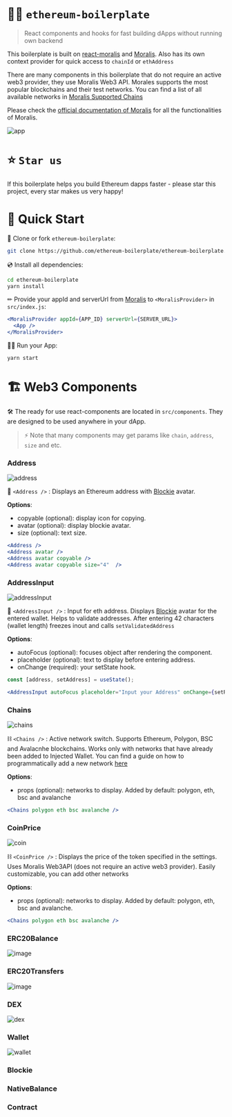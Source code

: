 # 👷‍♂️ `ethereum-boilerplate`

> React components and hooks for fast building dApps without running own backend

This boilerplate is built on [react-moralis](https://github.com/MoralisWeb3/react-moralis) and [Moralis](https://moralis.io/). Also has its own context provider for quick access to `chainId` or `ethAddress`

There are many components in this boilerplate that do not require an active web3 provider, they use Moralis Web3 API. Morales supports the most popular blockchains and their test networks. You can find a list of all available networks in [Moralis Supported Chains](https://docs.moralis.io/moralis-server/web3-sdk/intro#supported-chains)

Please check the [official documentation of Moralis](https://docs.moralis.io/#user) for all the functionalities of Moralis.

![app](https://user-images.githubusercontent.com/78314301/138844151-c4c5a329-5328-4468-88b2-a96cedc6c0a9.gif)

# ⭐️ `Star us`
If this boilerplate helps you build Ethereum dapps faster - please star this project, every star makes us very happy!

# 🚀 Quick Start

📄 Clone or fork `ethereum-boilerplate`:
```sh
git clone https://github.com/ethereum-boilerplate/ethereum-boilerplate.git
```
💿 Install all dependencies:
```sh
cd ethereum-boilerplate
yarn install 
```
✏ Provide your appId and serverUrl from [Moralis](https://moralis.io/) to `<MoralisProvider>` in `src/index.js`:
```jsx
<MoralisProvider appId={APP_ID} serverUrl={SERVER_URL}>
  <App />
</MoralisProvider>
```
🚴‍♂️ Run your App:
```sh
yarn start
```

# 🏗 Web3 Components

🛠 The ready for use react-components are located in `src/components`. They are designed to be used anywhere in your dApp. 

> ⚡ Note that many components may get params like `chain`, `address`, `size` and etc.

### Address

![address](https://user-images.githubusercontent.com/78314301/138753150-aefb426c-9481-4f41-91a3-d4e4fd424b8f.gif)

📨 `<Address />` : Displays an Ethereum address with [Blockie](https://www.npmjs.com/package/react-blockies) avatar. 


**Options**:
- copyable (optional): display icon for copying. 
- avatar (optional): display blockie avatar. 
- size (optional): text size.

```jsx
<Address />
<Address avatar />
<Address avatar copyable />
<Address avatar copyable size="4"  />
```

### AddressInput

![addressInput](https://user-images.githubusercontent.com/78314301/138753917-53007fa1-b053-4723-8c18-aec9ecfe5479.gif)


📒 `<AddressInput />` : Input for eth address. Displays [Blockie](https://www.npmjs.com/package/react-blockies) avatar for the entered wallet. Helps to validate addresses. After entering 42 characters (wallet length) freezes inout and calls `setValidatedAddress`

**Options**:
- autoFocus (optional): focuses object after rendering the component. 
- placeholder (optional): text to display before entering address.
- onChange (required): your setState hook.

```jsx
const [address, setAddress] = useState();

<AddressInput autoFocus placeholder="Input your Address" onChange={setReceiver} />
```

### Chains

![chains](https://user-images.githubusercontent.com/78314301/138758299-79bee590-5541-4723-b033-b8ee9b6ba693.gif)

⛓ `<Chains />` : Active network switch. Supports Ethereum, Polygon, BSC and Avalacnhe blockchains. Works only with networks that have already been added to Injected Wallet. You can find a guide on how to programmatically add a new network [here](https://docs.moralis.io/moralis-server/web3/web3#addnetwork)

**Options**:
- props (optional): networks to display. Added by default: polygon, eth, bsc and avalanche

```jsx
<Chains polygon eth bsc avalanche />
```

### CoinPrice

![coin](https://user-images.githubusercontent.com/78314301/138758957-b685a719-64a7-4e54-b103-7331f50d63ce.gif)

⛓ `<CoinPrice />` : Displays the price of the token specified in the settings. Uses Moralis Web3API (does not require an active web3 provider). Easily customizable, you can add other networks

**Options**:
- props (optional): networks to display. Added by default: polygon, eth, bsc and avalanche. 

```jsx
<Chains polygon eth bsc avalanche />
```

### ERC20Balance

![image](https://user-images.githubusercontent.com/78314301/138759637-2ff0feb9-9b6e-4bb6-8c2a-4ccf79123f48.png)

### ERC20Transfers

![image](https://user-images.githubusercontent.com/78314301/138760390-ba7eca53-5ed0-421d-84fd-c7f5909d79b4.png)

### DEX 

![dex](https://user-images.githubusercontent.com/78314301/138762869-322becb8-69df-426b-9364-549b3ca89ff9.gif)

### Wallet

![wallet](https://user-images.githubusercontent.com/78314301/138764170-e5ad1c58-0130-43f7-9b8b-b3e04135f84e.gif)

### Blockie 

### NativeBalance

### Contract
